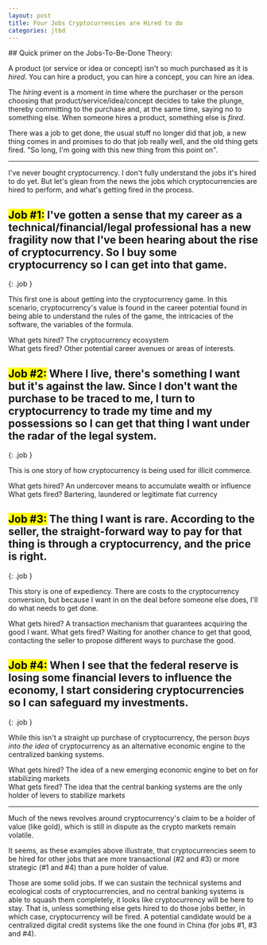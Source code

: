 ```yaml
---
layout: post
title: Four Jobs Cryptocurrencies are Hired to do
categories: jtbd
---
```


<div class="primer" markdown="1">
## Quick primer on the Jobs-To-Be-Done Theory:

A product (or service or idea or concept) isn't so much purchased as it is _hired_. You can hire a product, you can hire a concept, you can hire an idea.

The _hiring_ event is a moment in time where the purchaser or the person choosing that product/service/idea/concept decides to take the plunge, thereby committing to the purchase and, at the same time, saying no to something else. When someone hires a product, something else is _fired_.

There was a job to get done, the usual stuff no longer did that job, a new thing comes in and promises to do that job really well, and the old thing gets fired. "So long, I'm going with this new thing from this point on".
</div>

---

I've never bought cryptocurrency. I don't fully understand the jobs it's hired to do yet. But let's glean from the news the jobs which cryptocurrencies are hired to perform, and what's getting fired in the process.

## <mark>Job #1:</mark> I've gotten a sense that my career as a technical/financial/legal professional has a new fragility now that I've been hearing about the rise of cryptocurrency. So I buy some cryptocurrency so I can get into that game.
{: .job }

This first one is about getting into the cryptocurrency game. In this scenario, cryptocurrency's value is found in the career potential found in being able to understand the rules of the game, the intricacies of the software, the variables of the formula.

What gets hired? The cryptocurrency ecosystem  
What gets fired? Other potential career avenues or areas of interests.

## <mark>Job #2:</mark> Where I live, there's something I want but it's against the law. Since I don't want the purchase to be traced to me, I turn to cryptocurrency to trade my time and my possessions so I can get that thing I want under the radar of the legal system.
{: .job }

This is one story of how cryptocurrency is being used for illicit commerce.

What gets hired? An undercover means to accumulate wealth or influence  
What gets fired? Bartering, laundered or legitimate fiat currency

## <mark>Job #3:</mark> The thing I want is rare. According to the seller, the straight-forward way to pay for that thing is through a cryptocurrency, and the price is right.
{: .job }

This story is one of expediency. There are costs to the cryptocurrency conversion, but because I want in on the deal before someone else does, I'll do what needs to get done.

What gets hired? A transaction mechanism that guarantees acquiring the good I want.
What gets fired? Waiting for another chance to get that good, contacting the seller to propose different ways to purchase the good.

## <mark>Job #4:</mark> When I see that the federal reserve is losing some financial levers to influence the economy, I start considering cryptocurrencies so I can safeguard my investments.
{: .job }

While this isn't a straight up purchase of cryptocurrency, the person _buys into the idea_ of cryptocurrency as an alternative economic engine to the centralized banking systems.

What gets hired? The idea of a new emerging economic engine to bet on for stabilizing markets  
What gets fired? The idea that the central banking systems are the only holder of levers to stabilize markets

---

Much of the news revolves around cryptocurrency's claim to be a holder of value (like gold), which is still in dispute as the crypto markets remain volatile.

It seems, as these examples above illustrate, that cryptocurrencies seem to be hired for other jobs that are more transactional (#2 and #3) or more strategic (#1 and #4) than a pure holder of value.

Those are some solid jobs. If we can sustain the technical systems and ecological costs of cryptocurrencies, and no central banking systems is able to squash them completely, it looks like cryptocurrency will be here to stay. That is, unless something else gets hired to do those jobs better, in which case, cryptocurrency will be fired. A potential candidate would be a centralized digital credit systems like the one found in China (for jobs #1, #3 and #4).
